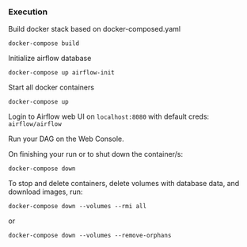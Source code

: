 ### Execution

Build docker stack based on docker-composed.yaml
```shell
docker-compose build
```

Initialize airflow database
```shell
docker-compose up airflow-init
```

Start all docker containers
```shell
docker-compose up
```

Login to Airflow web UI on `localhost:8080` with default creds: `airflow/airflow`

Run your DAG on the Web Console.

On finishing your run or to shut down the container/s:
```shell
docker-compose down
```

To stop and delete containers, delete volumes with database data, and download images, run:
```
docker-compose down --volumes --rmi all
```

or
```
docker-compose down --volumes --remove-orphans
```

